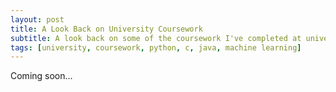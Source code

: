```yaml
---
layout: post
title: A Look Back on University Coursework
subtitle: A look back on some of the coursework I've completed at university, and my thoughts on it.
tags: [university, coursework, python, c, java, machine learning]
---
```

Coming soon...